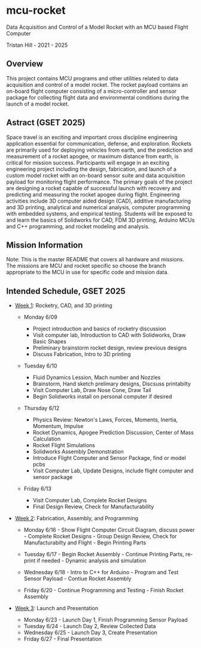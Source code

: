 # mcu-rocket
Data Acquisition and Control of a Model Rocket with an MCU based Flight Computer 

Tristan Hill - 2021 - 2025                             

## Overview
This project contains MCU programs and other utilities related to data acquisition and control of a model rocket. The rocket payload contains an on-board flight computer consisting of a micro-controller and sensor package for collecting flight data and environmental conditions during the launch of a model rocket. 

## Astract (GSET 2025)
Space travel is an exciting and important cross discipline engineering application essential for communication, defense, and exploration. Rockets are primarily used for deploying vehicles from earth, and the prediction and measurement of a rocket apogee, or maximum distance from earth, is critical for mission success. Participants will engage in an exciting engineering project including the design, fabrication, and launch of a custom model rocket with an on-board sensor suite and data acquisition payload for monitoring flight performance. The primary goals of the project are designing a rocket capable of successful launch with recovery and predicting and measuring the rocket apogee during flight. Engineering activities include 3D computer aided design (CAD), additive manufacturing and 3D printing, analytical and numerical analysis, computer programming with embedded systems, and empirical testing. Students will be exposed to and learn the basics of Solidworks for CAD, FDM 3D printing, Arduino MCUs and C++ programming, and rocket modeling and analysis.
  
## Mission Information

Note: This is the master README that covers all hardware and missions. The missions are MCU and rocket specific so choose the branch appropriate to the MCU in use for specific code and mission data.

## Intended Schedule, GSET 2025
  - [Week 1](gset_2025/week1): Rocketry, CAD, and 3D printing
    - Monday 6/09 
      - Project introduction and basics of rocketry discussion
      - Visit computer lab, Introduction to CAD with Solidworks, Draw Basic Shapes
      - Preliminary brainstorm rocket design, review previous designs 
      - Discuss Fabrication, Intro to 3D printing

    - Tuesday 6/10
      - Fluid Dynamics Lession, Mach number and Nozzles 
      - Brainstorm, Hand sketch prelimary designs, Discsuss printabilty
      - Visit Computer Lab, Draw Nose Cone, Draw Tail
      - Begin Solidworks install on personal computer if desired    

    - Thursday 6/12 
      - Physics Review: Newton's Laws, Forces, Moments, Inertia, Momentum, Impulse  
      - Rocket Dynamics, Apogee Prediction Discussion, Center of Mass Calculation 
      - Rocket Flight Simulations
      - Solidworks Assembly Demonstration
      - Introduce Flight Computer and Sensor Package, find or model pcbs
      - Visit Computer Lab, Update Designs, include flight computer and sensor package

    - Friday 6/13 
      - Visit Computer Lab, Complete Rocket Designs
      - Final Design Review, Check for Manufacturability 
                  
  - [Week 2](gset_2025/week2): Fabrication, Assembly, and Programming
    - Monday 6/16  - Show Flight Computer Circuit Diagram, discuss power 
                   - Complete Rocket Designs
                   - Group Design Review, Check for Manufacturabilty and Flight
                   - Begin Printing Parts

    - Tuesday 6/17 - Begin Rocket Assembly
                   - Continue Printing Parts, re-print if needed
                   - Dynamic analysis and simulation 

    - Wednesday 6/18 - Intro to C++ for Arduino
                     - Program and Test Sensor Payload
                     - Contiue Rocket Assembly

    - Friday 6/20 - Continue Programming and Testing
                  - Finish Rocket Assembly

  - [Week 3](gset_2025/week3): Launch and Presentation
    - Monday 6/23 - Launch Day 1, Finish Programming Sensor Payload
    - Tuesday 6/24 - Launch Day 2, Review Collected Data
    - Wednesday 6/25 - Launch Day 3, Create Presentation 
    - Friday 6/27 - Final Presentation 



